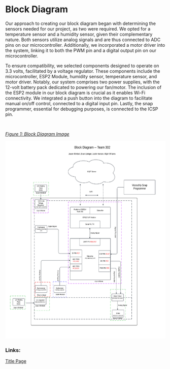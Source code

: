 # Block Diagram

Our approach to creating our block diagram began with determining the sensors needed for our project, as two were required. We opted for a temperature sensor and a humidity sensor, given their complementary nature. Both sensors utilize analog signals and are thus connected to ADC pins on our microcontroller. Additionally, we incorporated a motor driver into the system, linking it to both the PWM pin and a digital output pin on our microcontroller.

To ensure compatibility, we selected components designed to operate on 3.3 volts, facilitated by a voltage regulator. These components include the microcontroller, ESP2 Module, humidity sensor, temperature sensor, and motor driver. Notably, our system comprises two power supplies, with the 12-volt battery pack dedicated to powering our fan/motor. The inclusion of the ESP2 module in our block diagram is crucial as it enables Wi-Fi connectivity. We integrated a push button into the diagram to facilitate manual on/off control, connected to a digital input pin. Lastly, the snap programmer, essential for debugging purposes, is connected to the ICSP pin.

<br>

[_Figure 1: Block Diagram Image_](https://github.com/ASU-EGR314-Team-302/ASU-EGR314-Team-302.gitgub.io/blob/main/docs/assets/images/BlockDiagram.jpg?raw=true)

<img src="https://raw.githubusercontent.com/ASU-EGR314-Team-302/ASU-EGR314-Team-302.gitgub.io/main/docs/assets/images/BlockDiagram.jpg" witdth="599" height="622">


### Links:

[Title Page](index.md)